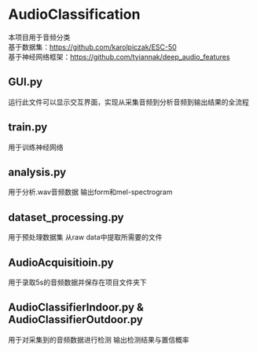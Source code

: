 # AudioClassification
本项目用于音频分类  
基于数据集：https://github.com/karolpiczak/ESC-50  
基于神经网络框架：https://github.com/tyiannak/deep_audio_features  
## GUI.py
运行此文件可以显示交互界面，实现从采集音频到分析音频到输出结果的全流程
## train.py
用于训练神经网络
## analysis.py
用于分析.wav音频数据 输出form和mel-spectrogram
## dataset_processing.py
用于预处理数据集 从raw data中提取所需要的文件
## AudioAcquisitioin.py
用于录取5s的音频数据并保存在项目文件夹下
## AudioClassifierIndoor.py & AudioClassifierOutdoor.py
用于对采集到的音频数据进行检测 输出检测结果与置信概率
